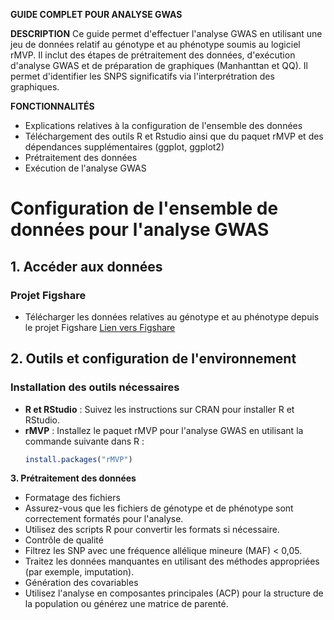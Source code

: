 **GUIDE COMPLET POUR ANALYSE GWAS**

**DESCRIPTION**
Ce guide permet d'effectuer l'analyse GWAS en utilisant une jeu de données relatif au génotype et au phénotype soumis au logiciel rMVP. Il inclut des étapes de prétraitement des données, d'exécution d'analyse GWAS et de préparation de graphiques (Manhanttan et QQ). Il permet d'identifier les SNPS significatifs via l'interprétration des graphiques. 

**FONCTIONNALITÉS**
- Explications relatives à la configuration de l'ensemble des données
- Téléchargement des outils R et Rstudio ainsi que du paquet rMVP et des dépendances supplémentaires (ggplot, ggplot2)
- Prétraitement des données
- Exécution de l'analyse GWAS

# Configuration de l'ensemble de données pour l'analyse GWAS

## 1. Accéder aux données

### Projet Figshare
- Télécharger les données relatives au génotype et au phénotype depuis le projet Figshare  [Lien vers Figshare ](https://figshare.com/projects/Genome-Wide_Association_Analyses_Reveal_the_Genetic_Basis_of_Symbiotic_Nitrogen_Fixation_in_African_Soybean/65885)

## 2. Outils et configuration de l'environnement

### Installation des outils nécessaires
- **R et RStudio** : Suivez les instructions sur CRAN pour installer R et RStudio.
- **rMVP** : Installez le paquet rMVP pour l'analyse GWAS en utilisant la commande suivante dans R :
  ```R
  install.packages("rMVP")
  
**3. Prétraitement des données**
- Formatage des fichiers
- Assurez-vous que les fichiers de génotype et de phénotype sont correctement formatés pour l'analyse.
- Utilisez des scripts R pour convertir les formats si nécessaire.
- Contrôle de qualité
- Filtrez les SNP avec une fréquence allélique mineure (MAF) < 0,05.
- Traitez les données manquantes en utilisant des méthodes appropriées (par exemple, imputation).
- Génération des covariables
- Utilisez l'analyse en composantes principales (ACP) pour la structure de la population ou générez une matrice de parenté.

